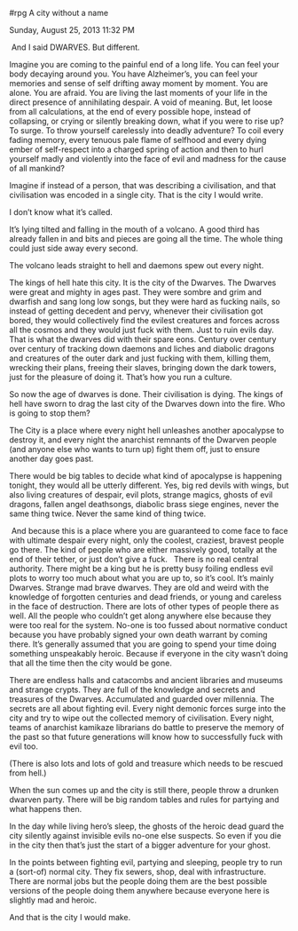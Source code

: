  #rpg
A city without a name

Sunday, August 25, 2013
11:32 PM

 And I said DWARVES. But different.

Imagine you are coming to the painful end of a long life. You can feel your body decaying around you. You have Alzheimer’s, you can feel your memories and sense of self drifting away moment by moment. You are alone. You are afraid. You are living the last moments of your life in the direct presence of annihilating despair. A void of meaning. But, let loose from all calculations, at the end of every possible hope, instead of collapsing, or crying or silently breaking down, what if you were to rise up?  To surge. To throw yourself carelessly into deadly adventure? To coil every fading memory, every tenuous pale flame of selfhood and every dying ember of self-respect into a charged spring of action and then to hurl yourself madly and violently into the face of evil and madness for the cause of all mankind?

Imagine if instead of a person, that was describing a civilisation, and that civilisation was encoded in a single city. That is the city I would write.

I don’t know what it’s called.

It’s lying tilted and falling in the mouth of a volcano. A good third has already fallen in and bits and pieces are going all the time. The whole thing could just side away every second.

The volcano leads straight to hell and daemons spew out every night.

The kings of hell hate this city. It is the city of the Dwarves. The Dwarves were great and mighty in ages past. They were sombre and grim and dwarfish and sang long low songs, but they were hard as fucking nails, so instead of getting decedent and pervy, whenever their civilisation got bored, they would collectively find the evilest creatures and forces across all the cosmos and they would just fuck with them. Just to ruin evils day. That is what the dwarves did with their spare eons. Century over century over century of tracking down daemons and liches and diabolic dragons and creatures of the outer dark and just fucking with them, killing them, wrecking their plans, freeing their slaves, bringing down the dark towers, just for the pleasure of doing it. That’s how you run a culture.

So now the age of dwarves is done. Their civilisation is dying. The kings of hell have sworn to drag the last city of the Dwarves down into the fire. Who is going to stop them?

The City is a place where every night hell unleashes another apocalypse to destroy it, and every night the anarchist remnants of the Dwarven people (and anyone else who wants to turn up) fight them off, just to ensure another day goes past.

There would be big tables to decide what kind of apocalypse is happening tonight, they would all be utterly different. Yes, big red devils with wings, but also living creatures of despair, evil plots, strange magics, ghosts of evil dragons, fallen angel deathsongs, diabolic brass siege engines, never the same thing twice. Never the same kind of thing twice.

 And because this is a place where you are guaranteed to come face to face with ultimate despair every night, only the coolest, craziest, bravest people go there. The kind of people who are either massively good, totally at the end of their tether, or just don’t give a fuck.
 
There is no real central authority. There might be a king but he is pretty busy foiling endless evil plots to worry too much about what you are up to, so it’s cool. It’s mainly Dwarves. Strange mad brave dwarves. They are old and weird with the knowledge of forgotten centuries and dead friends, or young and careless in the face of destruction. There are lots of other types of people there as well. All the people who couldn’t get along anywhere else because they were too real for the system. No-one is too fussed about normative conduct because you have probably signed your own death warrant by coming there. It’s generally assumed that you are going to spend your time doing something unspeakably heroic. Because if everyone in the city wasn’t doing that all the time then the city would be gone.

There are endless halls and catacombs and ancient libraries and museums and strange crypts. They are full of the knowledge and secrets and treasures of the Dwarves. Accumulated and guarded over millennia. The secrets are all about fighting evil. Every night demonic forces surge into the city and try to wipe out the collected memory of civilisation. Every night, teams of anarchist kamikaze librarians do battle to preserve the memory of the past so that future generations will know how to successfully fuck with evil too.

(There is also lots and lots of gold and treasure which needs to be rescued from hell.)

When the sun comes up and the city is still there, people throw a drunken dwarven party. There will be big random tables and rules for partying and what happens then. 

In the day while living hero’s sleep, the ghosts of the heroic dead guard the city silently against invisible evils no-one else suspects. So even if you die in the city then that’s just the start of a bigger adventure for your ghost.

In the points between fighting evil, partying and sleeping, people try to run a (sort-of) normal city. They fix sewers, shop, deal with infrastructure. There are normal jobs but the people doing them are the best possible versions of the people doing them anywhere because everyone here is slightly mad and heroic.

And that is the city I would make. 